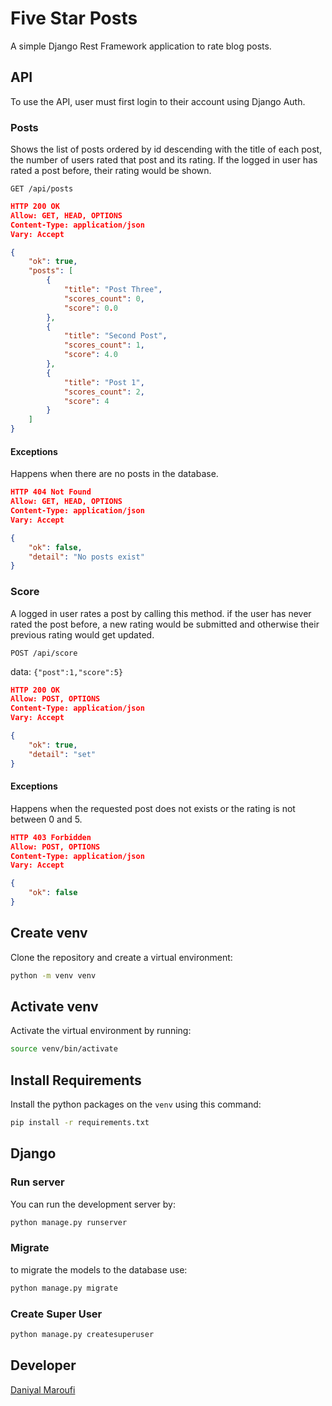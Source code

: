 # Five Star Posts
A simple Django Rest Framework application to rate blog posts.

## API

To use the API, user must first login to their account using Django Auth.

### Posts

Shows the list of posts ordered by id descending with the title of each post, the number of users rated that post and its rating. If the logged in user has rated a post before, their rating would be shown.

`GET /api/posts`

```json
HTTP 200 OK
Allow: GET, HEAD, OPTIONS
Content-Type: application/json
Vary: Accept

{
    "ok": true,
    "posts": [
        {
            "title": "Post Three",
            "scores_count": 0,
            "score": 0.0
        },
        {
            "title": "Second Post",
            "scores_count": 1,
            "score": 4.0
        },
        {
            "title": "Post 1",
            "scores_count": 2,
            "score": 4
        }
    ]
}
```

#### Exceptions

Happens when there are no posts in the database.

```json
HTTP 404 Not Found
Allow: GET, HEAD, OPTIONS
Content-Type: application/json
Vary: Accept

{
    "ok": false,
    "detail": "No posts exist"
}
```

### Score

A logged in user rates a post by calling this method. if the user has never rated the post before, a new rating would be submitted and otherwise their previous rating would get updated.

`POST /api/score`

data: `{"post":1,"score":5}`

```json
HTTP 200 OK
Allow: POST, OPTIONS
Content-Type: application/json
Vary: Accept

{
    "ok": true,
    "detail": "set"
}
```

#### Exceptions

Happens when the requested post does not exists or the rating is not between 0 and 5.

```json
HTTP 403 Forbidden
Allow: POST, OPTIONS
Content-Type: application/json
Vary: Accept

{
    "ok": false
}
```

## Create venv

Clone the repository and create a virtual environment:

```bash
python -m venv venv
```

## Activate venv

Activate the virtual environment by running:

```bash
source venv/bin/activate
```

## Install Requirements

Install the python packages on the `venv` using this command:

```bash
pip install -r requirements.txt
```

## Django

### Run server

You can run the development server by:

```bash
python manage.py runserver
```

### Migrate

to migrate the models to the database use:

```bash
python manage.py migrate
```

### Create Super User

```bash 
python manage.py createsuperuser
```

## Developer

[Daniyal Maroufi](https://github.com/daniyalmaroufi/)
